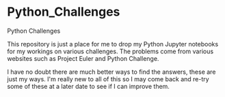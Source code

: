 # Python_Challenges
Python Challenges

This repository is just a place for me to drop my Python Jupyter notebooks for my workings on various challenges. The problems come from various websites such as Project Euler and Python Challenge.

I have no doubt there are much better ways to find the answers, these are just my ways. I'm really new to all of this so I may come back and re-try some of these at a later date to see if I can improve them.
